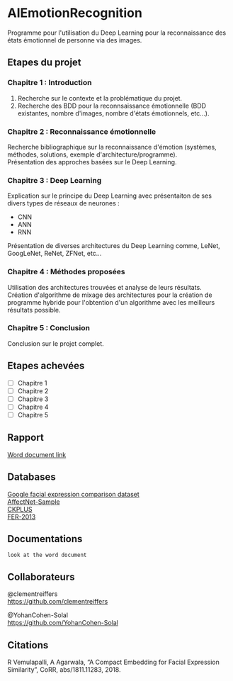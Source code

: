 # AIEmotionRecognition

Programme pour l'utilisation du Deep Learning pour la reconnaissance des états émotionnel de personne via des images.

## Etapes du projet

### Chapitre 1 : Introduction

1. Recherche sur le contexte et la problématique du projet.  
2. Recherche des BDD pour la reconnsaissance émotionnelle (BDD existantes, nombre d'images, nombre d'états émotionnels, etc...).  

### Chapitre 2 : Reconnaissance émotionnelle

Recherche bibliographique sur la reconnaissance d'émotion (systèmes, méthodes, solutions, exemple d'architecture/programme).  
Présentation des approches basées sur le Deep Learning.

### Chapitre 3 : Deep Learning

Explication sur le principe du Deep Learning avec présentaiton de ses divers types de réseaux de neurones :

- CNN
- ANN
- RNN

Présentation de diverses architectures du Deep Learning comme, LeNet, GoogLeNet, ReNet, ZFNet, etc...

### Chapitre 4 : Méthodes proposées

Utilisation des architectures trouvées et analyse de leurs résultats.  
Création d'algorithme de mixage des architectures pour la création de programme hybride pour l'obtention d'un algorithme avec les meilleurs résultats possible.

### Chapitre 5 : Conclusion

Conclusion sur le projet complet.

## Etapes achevées

- [ ] Chapitre 1
- [ ] Chapitre 2
- [ ] Chapitre 3
- [ ] Chapitre 4
- [ ] Chapitre 5

## Rapport

[Word document link](https://esmefr-my.sharepoint.com/:w:/g/personal/clement_reiffers_esme_fr/EQLW0WK_l6hHrJRBIOaRYeQBrQLS2fZTjtCm68l-NXpW_g?e=4%3ARP8DM1&at=9&CID=D924432C-3B7E-4D12-B1AF-5F9A98207FC7&wdLOR=c46E7383C-126E-40A3-BA99-964061BF8370)

## Databases

[Google facial expression comparison dataset](https://research.google/tools/datasets/google-facial-expression/)  
[AffectNet-Sample](https://www.kaggle.com/mouadriali/affectnetsample)  
[CKPLUS](https://www.kaggle.com/shawon10/ckplus)  
[FER-2013](https://www.kaggle.com/msambare/fer2013)  

## Documentations

`look at the word document`
<!--
[Facial expression definition Wikipedia](https://en.wikipedia.org/wiki/Facial_expression)  
[Deep Learning definition Wikipedia](https://en.wikipedia.org/wiki/Deep_learning)  
[Database links wikipedia](https://en.wikipedia.org/wiki/List_of_facial_expression_databases#:~:text=A%20facial%20expression%20database%20is,development%20of%20expression%20recognition%20systems)  
[Student thesis](https://tel.archives-ouvertes.fr/tel-02077681/document)  
[Enjeux de la reconnaissance facial](https://hellofuture.orange.com/fr/de-meilleures-interactions-avec-la-reconnaissance-automatique-des-emotions/)  
[Kaggle](https://www.kaggle.com/msambare/fer2013)  
[Google facial expression comparison set](https://research.google/tools/datasets/google-facial-expression/)  
[Datasets list](https://analyticsindiamag.com/top-8-datasets-available-for-emotion-detection/)  
[Video about CNN, RNN and ANN](https://www.youtube.com/watch?v=u7obuspdQu4)  
-->

## Collaborateurs

@clementreiffers  
<https://github.com/clementreiffers>

@YohanCohen-Solal  
<https://github.com/YohanCohen-Solal>

## Citations

R Vemulapalli, A Agarwala, “A Compact Embedding for Facial Expression Similarity”, CoRR, abs/1811.11283, 2018.
